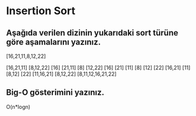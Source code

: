 # Insertion Sort
## Aşağıda verilen dizinin yukarıdaki sort türüne göre aşamalarını yazınız.

[16,21,11,8,12,22]

[16,21,11] [8,12,22]
[16] [21,11] [8] [12,22]
[16] [21] [11] [8] [12] [22]
[16,21] [11] [8,12] [22]
[11,16,21] [8,12,22]
[8,11,12,16,21,22]

## Big-O gösterimini yazınız.

O(n*logn)